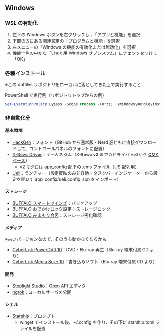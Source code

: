 ## Windows

### WSL の有効化
1. 左下の Windows ボタンを右クリックし 、「アプリと機能」を選択
2. 下部の方にある関連設定の「プログラムと機能」を選択
3. 左メニューの「Windows の機能の有効化または無効化」を選択
4. 機能一覧の中から「Linux 用 Windows サブシステム」にチェックをつけて「OK」

### 各種インストール
※この dotfiles リポジトリをローカルに落としてきた上で実行すること

PowerShell で実行例（リポジトリトップからの例）
```powershell
Set-ExecutionPolicy Bypass -Scope Process -Force; .\Windows\bundle\install.ps1
```

### 非自動化分
#### 基本環境
- [HackGen](https://github.com/yuru7/HackGen/releases)：フォント（GitHub から通常版・Nerd 版ともに直接ダウンロードして、コントロールパネルのフォントに配置）
- [X-Bows Driver](https://x-bows.com/pages/software)：キーカスタム（X-Bows v2 までのドライバ ※v3から [QMK ベース](https://x-bows.com/blogs/blog/how-to-use-qmk-keyboard)）
  - v2 マクロは app_config 配下の .cms ファイル（US 配列用）
- [Ueli](https://ueli.app/#/)：ランチャー（設定反映のみ非自動・タスクバーインジケーターから設定を開いて app_config/ueli.config.json をインポート）

#### ストレージ
- [BUFFALO スマートツインズ](https://www.buffalo.jp/support/download/detail/?dl_contents_id=5130)：バックアップ
- [BUFFALO おでかけロック設定](https://www.buffalo.jp/support/download/detail/?dl_contents_id=2795)：ストレージロック
- [BUFFALO みまもり合図](https://www.buffalo.jp/support/download/detail/?dl_contents_id=62005)：ストレージ劣化確認

#### メディア
※古いバージョンなので、そのうち動かなくなるかも
- [CyberLink PowerDVD 10](https://jp.cyberlink.com/products/powerdvd-ultra/features_ja_JP.html)：DVD・Blu-ray 再生（Blu-ray 端末付属 CD より）
- [CyberLink Media Suite 10](https://dl.logitec.co.jp/software.php?pn=LST-D-497)：書き込みソフト（Blu-ray 端末付属 CD より）

#### 開発
- [Stoplight Studio](https://stoplight.io/studio/)：Open API エディタ
- [ngrok](https://ngrok.com/)：ローカルサーバを公開

#### シェル
- [Starship](https://starship.rs/)：プロンプト
  - winget でインストール後、~/.config を作り、その下に starship.toml ファイルを配置

